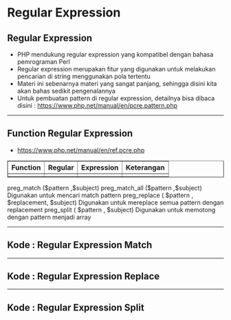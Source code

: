 # Regular Expression

## Regular Expression

- PHP mendukung regular expression yang kompatibel dengan bahasa pemrograman Perl
- Regular expression merupakan fitur yang digunakan untuk melakukan pencarian di string menggunakan pola tertentu
- Materi ini sebenarnya materi yang sangat panjang, sehingga disini kita akan bahas sedikit pengenalannya
- Untuk pembuatan pattern di regular expression, detailnya bisa dibaca disini : https://www.php.net/manual/en/pcre.pattern.php

---

## Function Regular Expression

- https://www.php.net/manual/en/ref.pcre.php

<table border="1" width="100%">
    <tr>
        <th>Function</th>
        <th>Regular</th>
        <th>Expression</th>
        <th>Keterangan</th>
    </tr>
    <tr>
        <td></td>
        <td></td>
        <td></td>
        <td></td>
    </tr>
</table>
preg_match ($pattern ,$subject)
preg_match_all ($pattern ,$subject)
Digunakan untuk mencari match pattern
preg_replace ( $pattern , $replacement,
$subject)
Digunakan untuk mereplace semua pattern
dengan replacement
preg_split ( $pattern , $subject) Digunakan untuk memotong dengan
pattern menjadi array

---

## Kode : Regular Expression Match


---

## Kode : Regular Expression Replace


---

## Kode : Regular Expression Split
